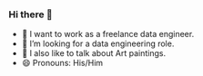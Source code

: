 ### Hi there 👋
- 🔭 I want to work as a freelance data engineer.
- 👯 I’m looking for a data engineering role.
- 💬 I also like to talk about Art paintings.
- 😄 Pronouns: His/Him

<!--
**ggurjar333/ggurjar333** is a ✨ _special_ ✨ repository because its `README.md` (this file) appears on your GitHub profile.

Here are some ideas to get you started:

-->
